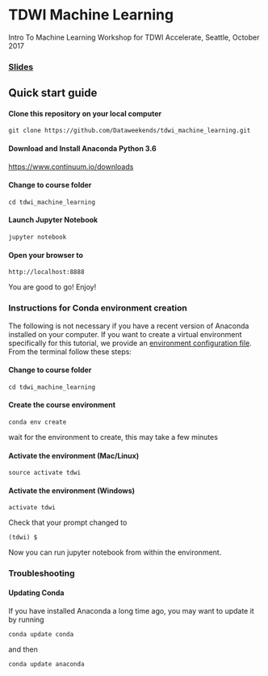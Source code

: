 # TDWI Machine Learning
Intro To Machine Learning Workshop for TDWI Accelerate, Seattle, October 2017

### [Slides](https://www.slideshare.net/FrancescoMosconi/machine-learning-techniques-best-practices-and-practical-application)

## Quick start guide

#### Clone this repository on your local computer

```
git clone https://github.com/Dataweekends/tdwi_machine_learning.git
```

#### Download and Install Anaconda Python 3.6

https://www.continuum.io/downloads

#### Change to course folder

```
cd tdwi_machine_learning
```

#### Launch Jupyter Notebook

```
jupyter notebook
```

#### Open your browser to

```
http://localhost:8888
```

You are good to go! Enjoy!



### Instructions for Conda environment creation

The following is not necessary if you have a recent version of Anaconda installed on your computer. If you want to create a virtual environment specifically for this tutorial, we provide an [environment configuration file](environment.yml). From the terminal follow these steps:

#### Change to course folder

```
cd tdwi_machine_learning
```

#### Create the course environment

```
conda env create
```

wait for the environment to create, this may take a few minutes

#### Activate the environment (Mac/Linux)
```
source activate tdwi
```

#### Activate the environment (Windows)
```
activate tdwi
```

Check that your prompt changed to

```
(tdwi) $
```

Now you can run jupyter notebook from within the environment.



### Troubleshooting

#### Updating Conda

If you have installed Anaconda a long time ago, you may want to update it by running

```
conda update conda
```

and then

```
conda update anaconda
```
